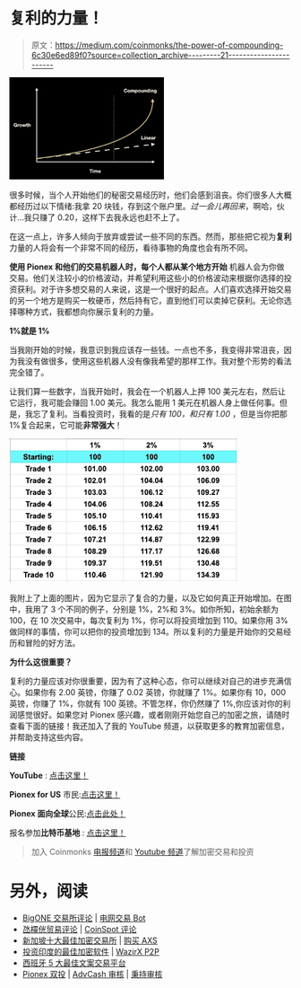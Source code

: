 # 复利的力量！

> 原文：<https://medium.com/coinmonks/the-power-of-compounding-6c30e6ed89f0?source=collection_archive---------21----------------------->

![](img/87f8314e052ce45bbf36fe8a72d93d3b.png)

很多时候，当个人开始他们的秘密交易经历时，他们会感到沮丧。你们很多人大概都经历过以下情绪:我拿 20 块钱，存到这个账户里。*过一会儿再回来*，啊哈，伙计…我只赚了 0.20，这样下去我永远也赶不上了。

在这一点上，许多人倾向于放弃或尝试一些不同的东西。然而，那些把它视为**复利**力量的人将会有一个非常不同的经历，看待事物的角度也会有所不同。

**使用 **Pionex** 和他们的交易机器人时，每个人都从某个地方开始** 机器人会为你做交易。他们关注较小的价格波动，并希望利用这些小的价格波动来根据你选择的投资获利。对于许多想交易的人来说，这是一个很好的起点。人们喜欢选择开始交易的另一个地方是购买一枚硬币，然后持有它，直到他们可以卖掉它获利。无论你选择哪种方式，我都想向你展示复利的力量。

**1%就是 1%**

当我刚开始的时候，我意识到我应该存一些钱。一点也不多，我变得非常沮丧，因为我没有做很多，使用这些机器人没有像我希望的那样工作。我对整个形势的看法完全错了。

让我们算一些数字，当我开始时，我会在一个机器人上押 100 美元左右，然后让它运行，我可能会赚回 1.00 美元。我怎么能用 1 美元在机器人身上做任何事。但是，我忘了复利。当看投资时，我看的是*只有 100，*和*只有 1.00* ，但是当你把那 1%复合起来，它可能**非常强大**！

![](img/7e4cf5a022fa6f1bbed930fd29429890.png)

我附上了上面的图片，因为它显示了复合的力量，以及它如何真正开始增加。在图中，我用了 3 个不同的例子，分别是 1%，2%和 3%。如你所知，初始余额为 100，在 10 次交易中，每次复利为 1%，你可以将投资增加到 110。如果你用 3%做同样的事情，你可以把你的投资增加到 134。所以复利的力量是开始你的交易经历和冒险的好方法。

**为什么这很重要？**

复利的力量应该对你很重要，因为有了这种心态，你可以继续对自己的进步充满信心。如果你有 2.00 英镑，你赚了 0.02 英镑，你就赚了 1%。如果你有 10，000 英镑，你赚了 1%，你就有 100 英镑。不管怎样，你仍然赚了 1%,你应该对你的利润感觉很好。如果您对 Pionex 感兴趣，或者刚刚开始您自己的加密之旅，请随时查看下面的链接！我还加入了我的 YouTube 频道，以获取更多的教育加密信息，并帮助支持这些内容。

**链接**

**YouTube** : [点击这里！](https://www.youtube.com/c/gridbotguru)

**Pionex for US** 市民:[点击这里！](https://pionex.us/en-US/sign/ref/RnIZeirs)

**Pionex 面向全球**公民:[点击此处！](https://www.pionex.com/en-US/sign/ref/zVt0KmHU)

报名参加**比特币基地** : [点击这里！](https://www.coinbase.com/join/wyatt_h)

> 加入 Coinmonks [电报频道](https://t.me/coincodecap)和 [Youtube 频道](https://www.youtube.com/c/coinmonks/videos)了解加密交易和投资

# 另外，阅读

*   [BigONE 交易所评论](/coinmonks/bigone-exchange-review-64705d85a1d4) | [电网交易 Bot](https://coincodecap.com/grid-trading)
*   [氹欞侊贸易评论](https://coincodecap.com/anny-trade-review) | [CoinSpot 评论](https://coincodecap.com/coinspot-review)
*   [新加坡十大最佳加密交易所](https://coincodecap.com/crypto-exchange-in-singapore) | [购买 AXS](https://coincodecap.com/buy-axs-token)
*   [投资印度的最佳加密软件](https://coincodecap.com/best-crypto-to-invest-in-india-in-2021) | [WazirX P2P](https://coincodecap.com/wazirx-p2p)
*   [西班牙 5 大最佳文案交易平台](https://coincodecap.com/copy-trading-spain)
*   [Pionex 双投](https://coincodecap.com/pionex-dual-investment) | [AdvCash 审核](https://coincodecap.com/advcash-review) | [秉持审核](https://coincodecap.com/uphold-review)